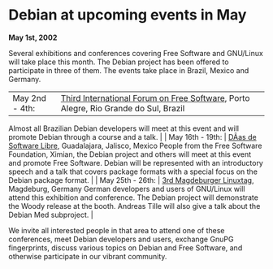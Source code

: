 
Debian at upcoming events in May
================================


**May 1st, 2002**


Several exhibitions and conferences covering Free Software and GNU/Linux
will take place this month. The Debian project has been offered to
participate in three of them. The events take place in Brazil, Mexico
and Germany.




|  |  |
| --- | --- |
| May 2nd - 4th: | [Third International Forum on Free Software](https://www.debian.org/events/2002/0502-softwarelivre), Porto Alegre, Rio Grande do Sul, Brazil
Almost all Brazilian Debian developers will meet at this event and will
promote Debian through a course and a talk. |
| May 16th - 19th: | [DÃ­as de Software Libre](https://www.debian.org/events/2002/0516-dsl), Guadalajara, Jalisco, Mexico
People from the Free Software Foundation, Ximian, the Debian
project and others will meet at this event and promote Free Software.
Debian will be represented with an introductory speech and a talk that
covers package formats with a special focus on the Debian package
format. |
| May 25th - 26th: | [3rd Magdeburger Linuxtag](https://www.debian.org/events/2002/0525-linuxtag-magdeburg), Magdeburg, Germany
German developers and users of GNU/Linux will attend this
exhibition and conference. The Debian project will demonstrate the
Woody release at the booth. Andreas Tille will also give a talk about
the Debian Med subproject. |


We invite all interested people in that area to attend one of these
conferences, meet Debian developers and users, exchange GnuPG
fingerprints, discuss various topics on Debian and Free Software, and
otherwise participate in our vibrant community.



